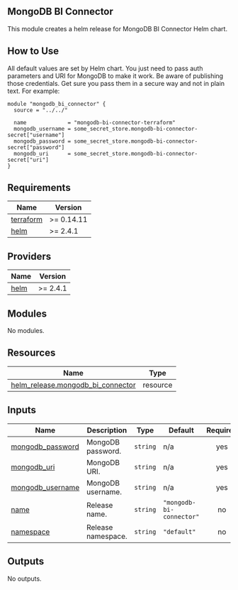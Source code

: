 ## MongoDB BI Connector
This module creates a helm release for MongoDB BI Connector Helm chart.


## How to Use
All default values are set by Helm chart. You just need to pass auth parameters and URI for MongoDB to make it work.
Be aware of publishing those credentials. Get sure you pass them in a secure way and not in plain text.
For example:
```
module "mongodb_bi_connector" {
  source = "../../"

  name             = "mongodb-bi-connector-terraform"
  mongodb_username = some_secret_store.mongodb-bi-connector-secret["username"]
  mongodb_password = some_secret_store.mongodb-bi-connector-secret["password"]
  mongodb_uri      = some_secret_store.mongodb-bi-connector-secret["uri"]
}
```
<!-- BEGINNING OF PRE-COMMIT-TERRAFORM DOCS HOOK -->
## Requirements

| Name | Version |
|------|---------|
| <a name="requirement_terraform"></a> [terraform](#requirement\_terraform) | >= 0.14.11 |
| <a name="requirement_helm"></a> [helm](#requirement\_helm) | >= 2.4.1 |

## Providers

| Name | Version |
|------|---------|
| <a name="provider_helm"></a> [helm](#provider\_helm) | >= 2.4.1 |

## Modules

No modules.

## Resources

| Name | Type |
|------|------|
| [helm_release.mongodb_bi_connector](https://registry.terraform.io/providers/hashicorp/helm/latest/docs/resources/release) | resource |

## Inputs

| Name | Description | Type | Default | Required |
|------|-------------|------|---------|:--------:|
| <a name="input_mongodb_password"></a> [mongodb\_password](#input\_mongodb\_password) | MongoDB password. | `string` | n/a | yes |
| <a name="input_mongodb_uri"></a> [mongodb\_uri](#input\_mongodb\_uri) | MongoDB URI. | `string` | n/a | yes |
| <a name="input_mongodb_username"></a> [mongodb\_username](#input\_mongodb\_username) | MongoDB username. | `string` | n/a | yes |
| <a name="input_name"></a> [name](#input\_name) | Release name. | `string` | `"mongodb-bi-connector"` | no |
| <a name="input_namespace"></a> [namespace](#input\_namespace) | Release namespace. | `string` | `"default"` | no |

## Outputs

No outputs.
<!-- END OF PRE-COMMIT-TERRAFORM DOCS HOOK -->
